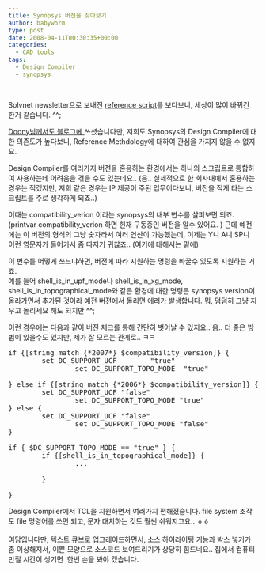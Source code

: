 ```yaml
---
title: Synopsys 버전을 찾아보기..
author: babyworm
type: post
date: 2008-04-11T00:30:35+00:00
categories:
  - CAD tools
tags:
  - Design Compiler
  - synopsys

---
```

Solvnet newsletter으로 보내진 <a href="https://solvnet.synopsys.com/retrieve/021023.html?charid=techupdate&tuid=329" target="_blank">reference script</a>를 보다보니, 세상이 많이 바뀌긴 한거 같습니다. ^^;

<a href="http://www.donny.co.kr/tt/17" target="_blank">Doony님께서도 블로그에 </a>쓰셨습니다만, 저희도 Synopsys의 Design Compiler에 대한 의존도가 높다보니, Reference Methdology에 대하여 관심을 가지지 않을 수 없지요.

Design Compiler를 여러가지 버젼을 혼용하는 환경에서는 하나의 스크립트로 통합하여 사용하는데 어려움을 겪을 수도 있는데요.. (음.. 실제적으로 한 회사내에서 혼용하는 경우는 적겠지만, 저희 같은 경우는 IP 제공이 주된 업무이다보니, 버전을 적게 타는 스크립트를 주로 생각하게 되죠..)

이때는 compatibility\_verion 이라는 synopsys의 내부 변수를 살펴보면 되죠. (printvar compatibility\_verion 하면 현재 구동중인 버전을 알수 있어요. ) 근데 예전에는 이 버전의 형식의 그냥 숫자라서 여러 연산이 가능했는데, 이제는 Y니 A니 SP니 이런 영문자가 들어가서 좀 따지기 귀찮죠.. (여기에 대해서는 밑에)

이 변수를 어떻게 쓰느냐하면, 버전에 따라 지원하는 명령을 바꿀수 있도록 지원하는 거죠.  
예를 들어 shell\_is\_in\_upf\_mode나 shell\_is\_in\_xg\_mode, shell\_is\_in\_topographical\_mode와 같은 환경에 대한 명령은 synopsys version이 올라가면서 추가된 것이라 예전 버젼에서 돌리면 에러가 발생합니다. 뭐, 덤덤히 그냥 지우고 돌리세요 해도 되지만 ^^;

이런 경우에는 다음과 같이 버젼 체크를 통해 간단히 벗어날 수 있지요.. 음.. 더 좋은 방법이 있을수도 있지만, 제가 잘 모르는 관계로.. ㅋㅋ

<pre lang="perl">if {[string match {*2007*} $compatibility_version]} {
        set DC_SUPPORT_UCF        "true"
                set DC_SUPPORT_TOPO_MODE  "true"

} else if {[string match {*2006*} $compatibility_version]} {
        set DC_SUPPORT_UCF "false"
                set DC_SUPPORT_TOPO_MODE "true"
} else {
        set DC_SUPPORT_UCF "false"
                set DC_SUPPORT_TOPO_MODE "false"
}

if { $DC_SUPPORT_TOPO_MODE == "true" } {
        if {[shell_is_in_topographical_mode]} {
                ...

        }

}</pre>

Design Compiler에서 TCL을 지원하면서 여러가지 편해졌습니다. file system 조작도 file 명령어를 쓰면 되고, 문자 대치하는 것도 훨씬 쉬워지고요.. ㅎㅎ<br /><br />여담입니다만, 텍스트 큐브로 업그레이드하면서, 소스 하이라이팅 기능과 박스 넣기가 좀 이상해져서, 이쁜 모양으로 소스코드 보여드리기가 상당히 힘드네요.. 집에서 컴퓨터 만질 시간이 생기면  한번 손을 봐야 겠습니다.